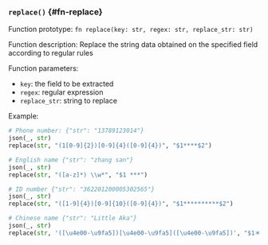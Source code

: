 ### `replace()` {#fn-replace}

Function prototype: `fn replace(key: str, regex: str, replace_str: str)`

Function description: Replace the string data obtained on the specified field according to regular rules

Function parameters:

- `key`: the field to be extracted
- `regex`: regular expression
- `replace_str`: string to replace

Example:

```python
# Phone number: {"str": "13789123014"}
json(_, str)
replace(str, "(1[0-9]{2})[0-9]{4}([0-9]{4})", "$1****$2")

# English name {"str": "zhang san"}
json(_, str)
replace(str, "([a-z]*) \\w*", "$1 ***")

# ID number {"str": "362201200005302565"}
json(_, str)
replace(str, "([1-9]{4})[0-9]{10}([0-9]{4})", "$1**********$2")

# Chinese name {"str": "Little Aka"}
json(_, str)
replace(str, '([\u4e00-\u9fa5])[\u4e00-\u9fa5]([\u4e00-\u9fa5])', "$1＊$2")
```
